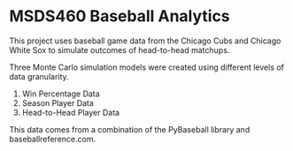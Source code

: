 # MSDS460 Baseball Analytics

This project uses baseball game data from the Chicago Cubs and Chicago White Sox to simulate outcomes of head-to-head matchups.

Three Monte Carlo simulation models were created using different levels of data granularity.
1. Win Percentage Data
2. Season Player Data
3. Head-to-Head Player Data

This data comes from a combination of the PyBaseball library and baseballreference.com.

